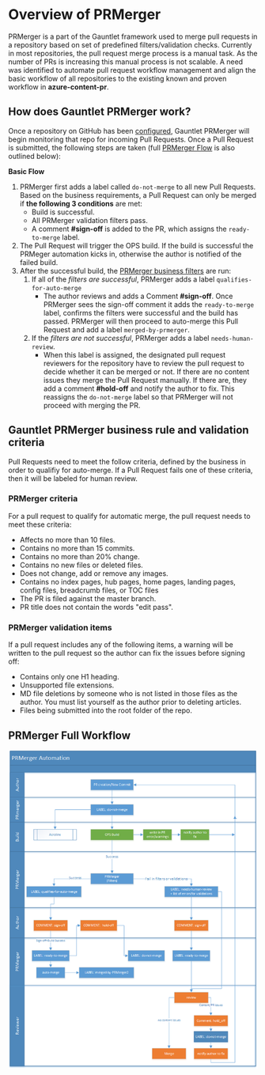 # Overview of PRMerger
PRMerger is a part of the Gauntlet framework used to merge pull requests in a repository based on set of predefined filters/validation checks. Currently in most repositories, the pull request merge process is a manual task. As the number of PRs is increasing this manual process is not scalable. A need was identified to automate pull request workflow management and align the basic workflow of all repositories to the existing known and proven workflow in **azure-content-pr**. 

## How does Gauntlet PRMerger work?
Once a repository on GitHub has been [configured](prmerger-onboarding.md), Gauntlet PRMerger will begin monitoring that repo for incoming Pull Requests. Once a Pull Request is submitted, the following steps are taken (full [PRMerger Flow](#prmerger-full-workflow) is also outlined below):

**Basic Flow**
1. PRMerger first adds a label called `do-not-merge` to all new Pull Requests. Based on the business requirements, a Pull Request can only be merged if **the following 3 conditions** are met:
     - Build is successful.
     - All PRMerger validation filters pass.
     - A comment **#sign-off** is added to the PR, which assigns the `ready-to-merge` label.
2. The Pull Request will trigger the OPS build. If the build is successful the PRMeger automation kicks in, otherwise the author is notified of the failed build.
3. After the successful build, the [PRMerger business filters](#gauntlet-prmerger-business-rules-and-validation-filter) are run:<br>
    1. If all of the *filters are successful*, PRMerger adds a label `qualifies-for-auto-merge`<br>
        - The author reviews and adds a Comment **#sign-off**. Once PRMerger sees the sign-off comment it adds the `ready-to-merge` label, confirms the filters were successful and the build has passed. PRMerger will then proceed to auto-merge this Pull Request and add a label `merged-by-prmerger`. <br>
    2. If the *filters are not successful*, PRMerger adds a label `needs-human-review`.<br>
        - When this label is assigned, the designated pull request reviewers for the repository have to review the pull request to decide whether it can be merged or not. If there are no content issues they merge the Pull Request manually. If there are, they add a comment **#hold-off** and notify the author to fix. This reassigns the `do-not-merge` label so that PRMerger will not proceed with merging the PR.

## Gauntlet PRMerger business rule and validation criteria
Pull Requests need to meet the follow criteria, defined by the business in order to qualifiy for auto-merge. If a Pull Request fails one of these criteria, then it will be labeled for human review.

### PRMerger criteria
For a pull request to qualify for automatic merge, the pull request needs to meet these criteria:

- Affects no more than 10 files.
- Contains no more than 15 commits.
- Contains no more than 20% change.
- Contains no new files or deleted files.
- Does not change, add or remove any images.
- Contains no index pages, hub pages, home pages, landing pages, config files, breadcrumb files, or TOC files
- The PR is filed against the master branch.
- PR title does not contain the words "edit pass".

### PRMerger validation items
If a pull request includes any of the following items, a warning will be written to the pull request so the author can fix the issues before signing off:

- Contains only one H1 heading.
- Unsupported file extensions.
- MD file deletions by someone who is not listed in those files as the author. You must list yourself as the author prior to deleting articles.
- Files being submitted into the root folder of the repo.

## PRMerger Full Workflow
![PRMerger Workflow](media/prmerger-workflow.png)
